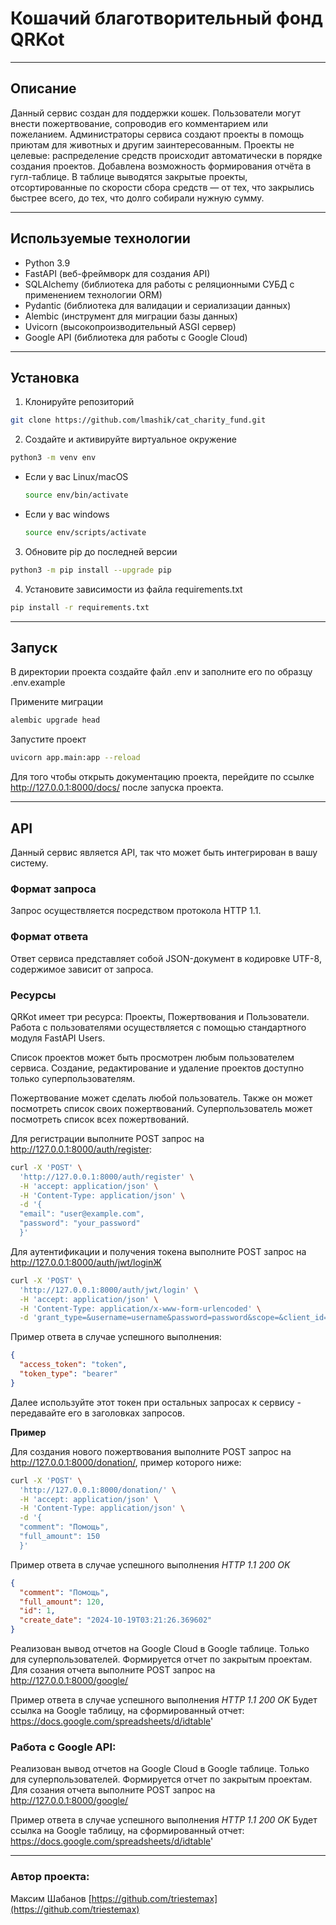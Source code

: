 # Кошачий благотворительный фонд QRKot

----------------------------------------
## Описание

Данный сервис создан для поддержки кошек. Пользователи могут внести пожертвование, 
сопроводив его комментарием или пожеланием. Администраторы сервиса создают проекты в помощь 
приютам для животных и другим заинтересованным. Проекты не целевые: распределение средств 
происходит автоматически в порядке создания проектов. Добавлена возможность формирования отчёта в гугл-таблице. В таблице выводятся закрытые проекты, отсортированные по скорости сбора средств — от тех, что закрылись быстрее всего, до тех, что долго собирали нужную сумму.

----------------------------------------
## Используемые технологии

 - Python 3.9
 - FastAPI (веб-фреймворк для создания API)
 - SQLAlchemy (библиотека для работы с реляционными СУБД с применением технологии ORM)
 - Pydantic (библиотека для валидации и сериализации данных)
 - Alembic (инструмент для миграции базы данных)
 - Uvicorn (высокопроизводительный ASGI сервер)
 - Google API (библиотека для работы с Google Cloud)
 
----------------------------------------
## Установка

1. Клонируйте репозиторий
```bash
git clone https://github.com/lmashik/cat_charity_fund.git
```

2. Создайте и активируйте виртуальное окружение
```bash
python3 -m venv env
```

* Если у вас Linux/macOS

    ```bash
    source env/bin/activate
    ```

* Если у вас windows

    ```bash
    source env/scripts/activate
    ```

3. Обновите pip до последней версии
```bash
python3 -m pip install --upgrade pip
```

4. Установите зависимости из файла requirements.txt
```bash
pip install -r requirements.txt
```

----------------------------------------
## Запуск

В директории проекта создайте файл .env и заполните его по образцу 
.env.example

Примените миграции
```bash
alembic upgrade head
```

Запустите проект
```bash
uvicorn app.main:app --reload
```

Для того чтобы открыть документацию проекта, перейдите по ссылке http://127.0.0.1:8000/docs/ после запуска проекта.

----------------------------------------
## API
Данный сервис является API, так что может быть интегрирован в вашу систему.

### Формат запроса
Запрос осуществляется посредством протокола HTTP 1.1.

### Формат ответа
Ответ сервиса представляет собой JSON-документ в кодировке UTF-8, 
содержимое зависит от запроса.

### Ресурсы
QRKot имеет три ресурса: Проекты, Пожертвования и Пользователи.
Работа с пользователями осуществляется с помощью стандартного модуля FastAPI Users.

Список проектов может быть просмотрен любым пользователем сервиса. Создание, редактирование 
и удаление проектов доступно только суперпользователям.

Пожертвование может сделать любой пользователь. Также он может посмотреть список 
своих пожертвований. Суперпользователь может посмотреть список всех пожертвований.

Для регистрации выполните POST запрос на http://127.0.0.1:8000/auth/register:
```bash
curl -X 'POST' \
  'http://127.0.0.1:8000/auth/register' \
  -H 'accept: application/json' \
  -H 'Content-Type: application/json' \
  -d '{
  "email": "user@example.com",
  "password": "your_password"
  }'
```

Для аутентификации и получения токена выполните POST запрос на http://127.0.0.1:8000/auth/jwt/loginЖ
```bash
curl -X 'POST' \
  'http://127.0.0.1:8000/auth/jwt/login' \
  -H 'accept: application/json' \
  -H 'Content-Type: application/x-www-form-urlencoded' \
  -d 'grant_type=&username=username&password=password&scope=&client_id=&client_secret='
```

Пример ответа в случае успешного выполнения:
```json
{
  "access_token": "token",
  "token_type": "bearer"
}
```

Далее используйте этот токен при остальных запросах к сервису - передавайте его в заголовках запросов. 

**Пример**

Для создания нового пожертвования выполните POST запрос на http://127.0.0.1:8000/donation/,
пример которого ниже:
```bash
curl -X 'POST' \
  'http://127.0.0.1:8000/donation/' \
  -H 'accept: application/json' \
  -H 'Content-Type: application/json' \
  -d '{
  "comment": "Помощь",
  "full_amount": 150
  }'
```

Пример ответа в случае успешного выполнения
_HTTP 1.1 200 OK_
```json
{
  "comment": "Помощь",
  "full_amount": 120,
  "id": 1,
  "create_date": "2024-10-19T03:21:26.369602"
}
```
Реализован вывод отчетов на Google Cloud в Google таблице. Только для суперпользователей. Формируется отчет по закрытым проектам.
Для созания отчета выполните POST запрос на http://127.0.0.1:8000/google/

Пример ответа в случае успешного выполнения
_HTTP 1.1 200 OK_
Будет ссылка на Google таблицу, на сформированный отчет:
https://docs.google.com/spreadsheets/d/idtable' 

### Работа с Google API:
Реализован вывод отчетов на Google Cloud в Google таблице. Только для суперпользователей. Формируется отчет по закрытым проектам.
Для созания отчета выполните POST запрос на http://127.0.0.1:8000/google/

Пример ответа в случае успешного выполнения
_HTTP 1.1 200 OK_
Будет ссылка на Google таблицу, на сформированный отчет:
https://docs.google.com/spreadsheets/d/idtable' 

----------------------------------------
### Автор проекта:
Максим Шабанов
[https://github.com/triestemax](https://github.com/triestemax)
